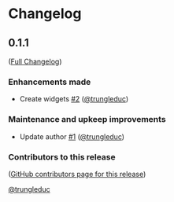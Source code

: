 # Changelog

<!-- <START NEW CHANGELOG ENTRY> -->

## 0.1.1

([Full Changelog](https://github.com/voila-dashboards/voila-topbar/compare/14be2669663ad383e09de1ff770bd3a756c8a15b...51486b6e8b113c06b0e8d5f4d49bd055faf05e11))

### Enhancements made

- Create widgets [#2](https://github.com/voila-dashboards/voila-topbar/pull/2) ([@trungleduc](https://github.com/trungleduc))

### Maintenance and upkeep improvements

- Update author [#1](https://github.com/voila-dashboards/voila-topbar/pull/1) ([@trungleduc](https://github.com/trungleduc))

### Contributors to this release

([GitHub contributors page for this release](https://github.com/voila-dashboards/voila-topbar/graphs/contributors?from=2023-08-04&to=2023-08-21&type=c))

[@trungleduc](https://github.com/search?q=repo%3Avoila-dashboards%2Fvoila-topbar+involves%3Atrungleduc+updated%3A2023-08-04..2023-08-21&type=Issues)

<!-- <END NEW CHANGELOG ENTRY> -->
